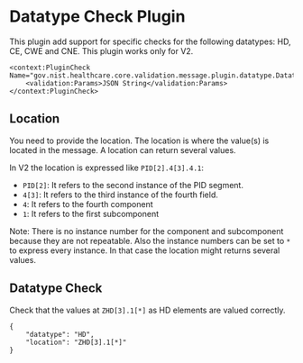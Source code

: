 

# Datatype Check Plugin #

This plugin add support for specific checks for the following datatypes: HD, CE, CWE and CNE. This plugin works only for V2.

```
<context:PluginCheck Name="gov.nist.healthcare.core.validation.message.plugin.datatype.DatatypeCheckPlugin">
	<validation:Params>JSON String</validation:Params>
</context:PluginCheck>
```

## Location ##

You need to provide the location. The location is where the value(s) is located in the message. A location can return several values.

In V2 the location is expressed like `PID[2].4[3].4.1`:

  * `PID[2]`: It refers to the second instance of the PID segment.
  * `4[3]`: It refers to the third instance of the fourth field.
  * `4`: It refers to the fourth component
  * `1`: It refers to the first subcomponent

Note: There is no instance number for the component and subcomponent because they are not repeatable. Also the instance numbers can be set to `*` to express every instance. In that case the location might returns several values.

## Datatype Check ##

Check that the values at `ZHD[3].1[*]` as HD elements are valued correctly.

```
{
    "datatype": "HD",
    "location": "ZHD[3].1[*]"
}
```